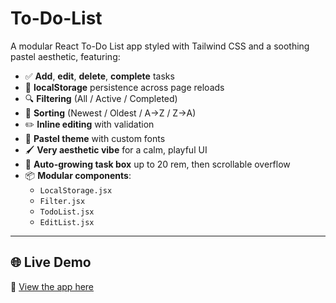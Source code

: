 # To-Do-List

A modular React To-Do List app styled with Tailwind CSS and a soothing pastel aesthetic, featuring:

- ✅ **Add**, **edit**, **delete**, **complete** tasks  
- 💾 **localStorage** persistence across page reloads  
- 🔍 **Filtering** (All / Active / Completed)  
- 🔢 **Sorting** (Newest / Oldest / A→Z / Z→A)  
- ✏️ **Inline editing** with validation  
- 🎨 **Pastel theme** with custom fonts  
- 🖌️ **Very aesthetic vibe** for a calm, playful UI  
- 📏 **Auto-growing task box** up to 20 rem, then scrollable overflow  
- 📦 **Modular components**:  
  - `LocalStorage.jsx`  
  - `Filter.jsx`  
  - `TodoList.jsx`  
  - `EditList.jsx`  

---

## 🌐 Live Demo

🔗 [View the app here](https://geetatgit.github.io/to-do-list/)


